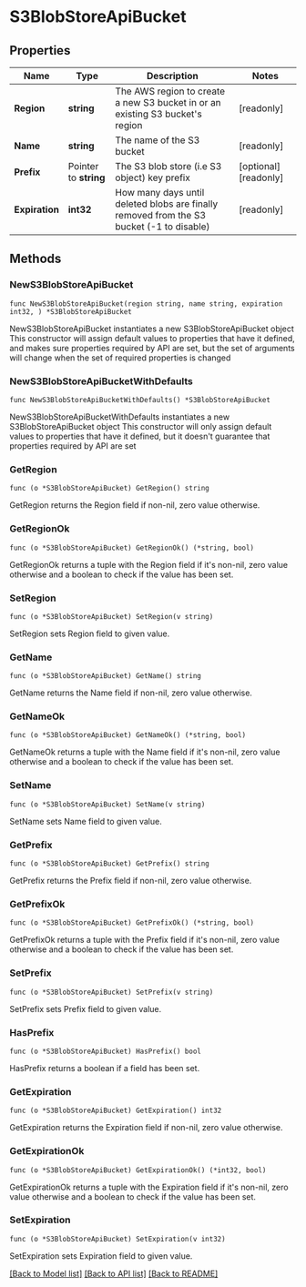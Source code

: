 # S3BlobStoreApiBucket

## Properties

Name | Type | Description | Notes
------------ | ------------- | ------------- | -------------
**Region** | **string** | The AWS region to create a new S3 bucket in or an existing S3 bucket&#39;s region | [readonly] 
**Name** | **string** | The name of the S3 bucket | [readonly] 
**Prefix** | Pointer to **string** | The S3 blob store (i.e S3 object) key prefix | [optional] [readonly] 
**Expiration** | **int32** | How many days until deleted blobs are finally removed from the S3 bucket (-1 to disable) | [readonly] 

## Methods

### NewS3BlobStoreApiBucket

`func NewS3BlobStoreApiBucket(region string, name string, expiration int32, ) *S3BlobStoreApiBucket`

NewS3BlobStoreApiBucket instantiates a new S3BlobStoreApiBucket object
This constructor will assign default values to properties that have it defined,
and makes sure properties required by API are set, but the set of arguments
will change when the set of required properties is changed

### NewS3BlobStoreApiBucketWithDefaults

`func NewS3BlobStoreApiBucketWithDefaults() *S3BlobStoreApiBucket`

NewS3BlobStoreApiBucketWithDefaults instantiates a new S3BlobStoreApiBucket object
This constructor will only assign default values to properties that have it defined,
but it doesn't guarantee that properties required by API are set

### GetRegion

`func (o *S3BlobStoreApiBucket) GetRegion() string`

GetRegion returns the Region field if non-nil, zero value otherwise.

### GetRegionOk

`func (o *S3BlobStoreApiBucket) GetRegionOk() (*string, bool)`

GetRegionOk returns a tuple with the Region field if it's non-nil, zero value otherwise
and a boolean to check if the value has been set.

### SetRegion

`func (o *S3BlobStoreApiBucket) SetRegion(v string)`

SetRegion sets Region field to given value.


### GetName

`func (o *S3BlobStoreApiBucket) GetName() string`

GetName returns the Name field if non-nil, zero value otherwise.

### GetNameOk

`func (o *S3BlobStoreApiBucket) GetNameOk() (*string, bool)`

GetNameOk returns a tuple with the Name field if it's non-nil, zero value otherwise
and a boolean to check if the value has been set.

### SetName

`func (o *S3BlobStoreApiBucket) SetName(v string)`

SetName sets Name field to given value.


### GetPrefix

`func (o *S3BlobStoreApiBucket) GetPrefix() string`

GetPrefix returns the Prefix field if non-nil, zero value otherwise.

### GetPrefixOk

`func (o *S3BlobStoreApiBucket) GetPrefixOk() (*string, bool)`

GetPrefixOk returns a tuple with the Prefix field if it's non-nil, zero value otherwise
and a boolean to check if the value has been set.

### SetPrefix

`func (o *S3BlobStoreApiBucket) SetPrefix(v string)`

SetPrefix sets Prefix field to given value.

### HasPrefix

`func (o *S3BlobStoreApiBucket) HasPrefix() bool`

HasPrefix returns a boolean if a field has been set.

### GetExpiration

`func (o *S3BlobStoreApiBucket) GetExpiration() int32`

GetExpiration returns the Expiration field if non-nil, zero value otherwise.

### GetExpirationOk

`func (o *S3BlobStoreApiBucket) GetExpirationOk() (*int32, bool)`

GetExpirationOk returns a tuple with the Expiration field if it's non-nil, zero value otherwise
and a boolean to check if the value has been set.

### SetExpiration

`func (o *S3BlobStoreApiBucket) SetExpiration(v int32)`

SetExpiration sets Expiration field to given value.



[[Back to Model list]](../README.md#documentation-for-models) [[Back to API list]](../README.md#documentation-for-api-endpoints) [[Back to README]](../README.md)



